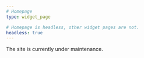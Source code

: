 ```yaml
---
# Homepage
type: widget_page

# Homepage is headless, other widget pages are not.
headless: true
---
```


The site is currently under maintenance.